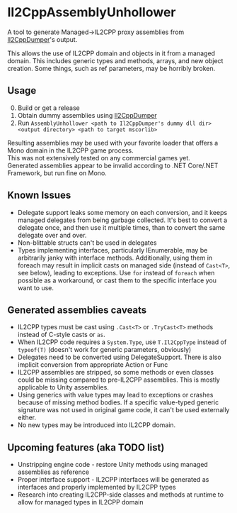 # Il2CppAssemblyUnhollower
A tool to generate Managed->IL2CPP proxy assemblies from
 [Il2CppDumper](https://github.com/Perfare/Il2CppDumper )'s output.

This allows the use of IL2CPP domain and objects in it from a managed domain. 
This includes generic types and methods, arrays, and new object creation. Some things, such as ref parameters, may be horribly broken. 
 
 ## Usage
  0. Build or get a release
  1. Obtain dummy assemblies using [Il2CppDumper](https://github.com/Perfare/Il2CppDumper)
  2. Run `AssemblyUnhollower <path to Il2CppDumper's dummy dll dir> <output directory> <path to target mscorlib>`    
       
 Resulting assemblies may be used with your favorite loader that offers a Mono domain in the IL2CPP game process.    
 This was not extensively tested on any commercial games yet.  
 Generated assemblies appear to be invalid according to .NET Core/.NET Framework, but run fine on Mono.

## Known Issues
 * Delegate support leaks some memory on each conversion, and it keeps managed delegates from being garbage collected. It's best to convert a delegate once, and then use it multiple times, than to convert the same delegate over and over.
 * Non-blittable structs can't be used in delegates
 * Types implementing interfaces, particularly IEnumerable, may be arbitrarily janky with interface methods. Additionally, using them in foreach may result in implicit casts on managed side (instead of `Cast<T>`, see below), leading to exceptions. Use `for` instead of `foreach` when possible as a workaround, or cast them to the specific interface you want to use.

## Generated assemblies caveats
 * IL2CPP types must be cast using `.Cast<T>` or `.TryCast<T>` methods instead of C-style casts or `as`.
 * When IL2CPP code requires a `System.Type`, use `T.Il2CppType` instead of `typeof(T)` (doesn't work for generic parameters, obviously)
 * Delegates need to be converted using DelegateSupport. There is also implicit conversion from appropriate Action or Func
 * IL2CPP assemblies are stripped, so some methods or even classes could be missing compared to pre-IL2CPP assemblies. This is mostly applicable to Unity assemblies.
 * Using generics with value types may lead to exceptions or crashes because of missing method bodies. If a specific value-typed generic signature was not used in original game code, it can't be used externally either.
 * No new types may be introduced into IL2CPP domain.
 
## Upcoming features (aka TODO list)
 * Unstripping engine code - restore Unity methods using managed assemblies as reference
 * Proper interface support - IL2CPP interfaces will be generated as interfaces and properly implemented by IL2CPP types
 * Research into creating IL2CPP-side classes and methods at runtime to allow for managed types in IL2CPP domain